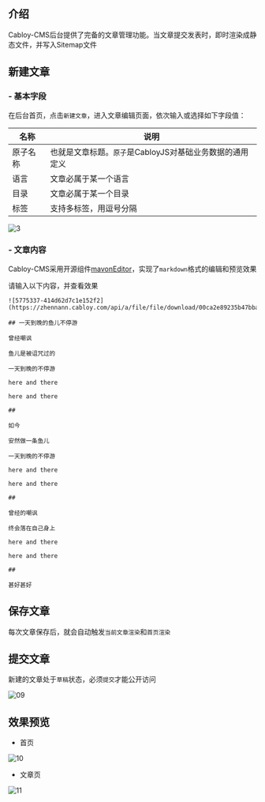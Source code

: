 ## 介绍

Cabloy-CMS后台提供了完备的文章管理功能。当文章提交发表时，即时渲染成静态文件，并写入Sitemap文件

## 新建文章

### - 基本字段

在后台首页，点击`新建文章`，进入文章编辑页面，依次输入或选择如下字段值：

|名称|说明|
|--|--|
|原子名称|也就是文章标题。`原子`是CabloyJS对基础业务数据的通用定义|
|语言|文章必属于某一个语言|
|目录|文章必属于某一个目录|
|标签|支持多标签，用逗号分隔|

![3](https://portal.cabloy.com/api/a/file/file/download/11472093f15f41779ab9462d964458c2.png)

### - 文章内容

Cabloy-CMS采用开源组件[mavonEditor](https://github.com/hinesboy/mavonEditor)，实现了`markdown`格式的编辑和预览效果

请输入以下内容，并查看效果

```
![5775337-414d62d7c1e152f2](https://zhennann.cabloy.com/api/a/file/file/download/00ca2e89235b47bba5b7e7580fc71834.jpg)

## 一天到晚的鱼儿不停游

曾经嘲讽

鱼儿是被诅咒过的

一天到晚的不停游

here and there

here and there

##

如今

安然做一条鱼儿

一天到晚的不停游

here and there

here and there

##

曾经的嘲讽

终会落在自己身上

here and there

here and there

##

甚好甚好
```

## 保存文章

每次文章保存后，就会自动触发`当前文章渲染`和`首页渲染`

## 提交文章

新建的文章处于`草稿`状态，必须`提交`才能公开访问

![09](https://portal.cabloy.com/api/a/file/file/download/e73bec21da5446a5915c24b9b5b813e1.png) 

## 效果预览

- 首页

![10](https://portal.cabloy.com/api/a/file/file/download/4f50468e72e94e58a81d1f053c129ac1.png)

- 文章页

![11](https://portal.cabloy.com/api/a/file/file/download/495b3f7398894d6bbfd11fe417659e86.jpg)

